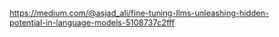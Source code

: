 https://medium.com/@asjad_ali/fine-tuning-llms-unleashing-hidden-potential-in-language-models-5108737c2fff